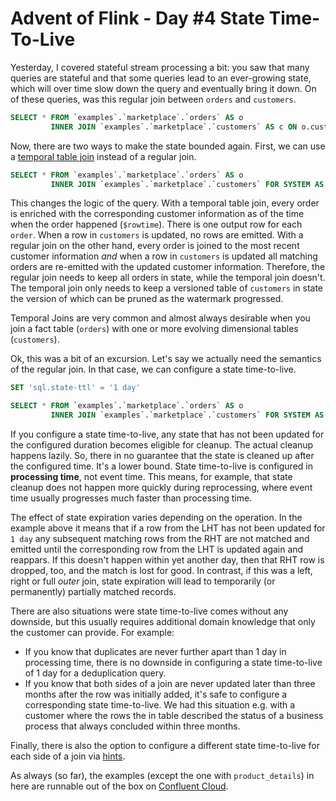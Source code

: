 # Advent of Flink - Day #4 State Time-To-Live

Yesterday, I covered stateful stream processing a bit: you saw that many queries are stateful and that some queries
lead to an ever-growing state, which will over time slow down the query and eventually bring it down. On of these 
queries, was this regular join between `orders` and `customers`. 

```sql
SELECT * FROM `examples`.`marketplace`.`orders` AS o
         INNER JOIN `examples`.`marketplace`.`customers` AS c ON o.customer_id = o.customer_id
```

Now, there are two ways to make the state bounded again. First, we can use a 
[temporal table join](https://docs.confluent.io/cloud/current/flink/reference/queries/joins.html#temporal-joins) 
instead of a regular join.

```sql
SELECT * FROM `examples`.`marketplace`.`orders` AS o
         INNER JOIN `examples`.`marketplace`.`customers` FOR SYSTEM AS OF `$rowtime` AS c ON o.customer_id = o.customer_id
```
This changes the logic of the query. With a temporal table join, every order is enriched with the corresponding customer 
information as of the time when the order happened (`$rowtime`). There is one output row for each `order`. When a row
in `customers` is updated, no rows are emitted. With a regular join on the other hand, every order is joined to the 
most recent customer information *and* when a row in `customers` is updated all matching orders are re-emitted with 
the updated customer information. Therefore, the regular join needs to keep all orders in state, while the temporal 
join doesn't. The temporal join only needs to keep a versioned table of `customers` in state the version of which can 
be pruned as the watermark progressed. 

Temporal Joins are very common and almost always desirable when you join a fact table (`orders`) with one or more 
evolving dimensional tables (`customers`). 

Ok, this was a bit of an excursion. Let's say we actually need the semantics of the regular join. In that case, we can 
configure a state time-to-live. 

```sql
SET 'sql.state-ttl' = '1 day'

SELECT * FROM `examples`.`marketplace`.`orders` AS o
         INNER JOIN `examples`.`marketplace`.`customers` FOR SYSTEM AS OF `$rowtime` AS c ON o.customer_id = o.customer_id
```

If you configure a state time-to-live, any state that has not been updated for the configured duration becomes 
eligible for cleanup. The actual cleanup happens lazily. So, there in no guarantee that the state is cleaned up after the 
configured time. It's a lower bound. State time-to-live is configured in **processing time**, not event time. This means, 
for example, that state cleanup does not happen more quickly during reprocessing, where event time usually progresses 
much faster than processing time. 

The effect of state expiration varies depending on the operation. In the example above it means that if a row from the LHT
has not been updated for `1 day` any subsequent matching rows from the RHT are not matched and emitted until the 
corresponding row from the LHT is updated again and reappars. If this doesn't happen within yet another day, then that 
RHT row is dropped, too, and the match is lost for good. In contrast, if this was a left, right or full *outer* join, 
state expiration will lead to temporarily (or permanently) partially matched records. 

There are also situations were state time-to-live comes without any downside, but this usually requires additional 
domain knowledge that only the customer can provide. For example: 
* If you know that duplicates are never further apart than 1 day in processing time, there is no downside in configuring
  a state time-to-live of 1 day for a deduplication query. 
* If you know that both sides of a join are never updated later than three months after the row was initially added, 
  it's safe to configure a corresponding state time-to-live. We had this situation e.g. with a customer where the rows 
  the in table described the status of a business process that always concluded within three months.

Finally, there is also the option to configure a different state time-to-live for each side of a join via 
[hints](https://docs.confluent.io/cloud/current/flink/reference/statements/hints.html#state-ttl-hints). 

As always (so far), the examples (except the one with `product_details`) in here are runnable out of the box on 
[Confluent Cloud](https://confluent.cloud).

